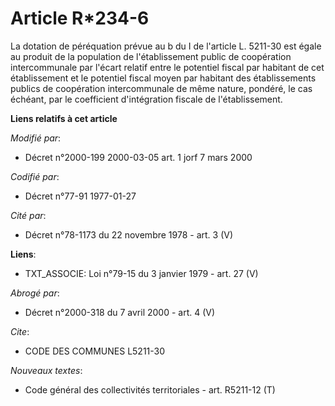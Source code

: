 # Article R*234-6

La dotation de péréquation prévue au b du I de l'article L. 5211-30 est égale au produit de la population de l'établissement
public de coopération intercommunale par l'écart relatif entre le potentiel fiscal par habitant de cet établissement et le
potentiel fiscal moyen par habitant des établissements publics de coopération intercommunale de même nature, pondéré, le cas
échéant, par le coefficient d'intégration fiscale de l'établissement.

**Liens relatifs à cet article**

_Modifié par_:

  - Décret n°2000-199 2000-03-05 art. 1 jorf 7 mars 2000

_Codifié par_:

  - Décret n°77-91 1977-01-27

_Cité par_:

  - Décret n°78-1173 du 22 novembre 1978 - art. 3 (V)

**Liens**:

  - TXT_ASSOCIE: Loi n°79-15 du 3 janvier 1979 - art. 27 (V)

_Abrogé par_:

  - Décret n°2000-318 du 7 avril 2000 - art. 4 (V)

_Cite_:

  - CODE DES COMMUNES L5211-30

_Nouveaux textes_:

  - Code général des collectivités territoriales - art. R5211-12 (T)
